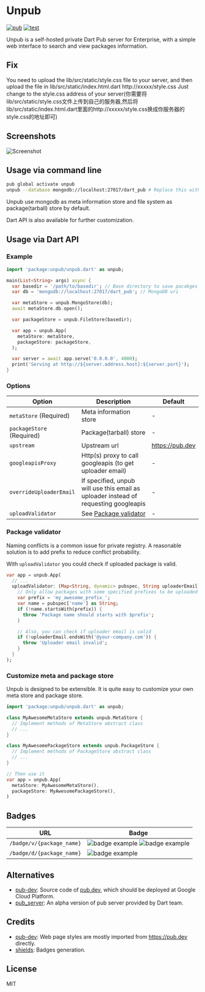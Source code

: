 # Unpub

[![pub](https://img.shields.io/pub/v/unpub.svg)](https://pub.dev/packages/unpub)
[![test](https://github.com/bytedance/unpub/workflows/test/badge.svg)](https://github.com/bytedance/unpub/actions?query=workflow:test)

Unpub is a self-hosted private Dart Pub server for Enterprise, with a simple web interface to search and view packages information.

## Fix

You need to upload the lib/src/static/style.css file to your server, and then upload the file in lib/src/static/index.html.dart http://xxxxx/style.css Just change to the style.css address of your server(你需要将lib/src/static/style.css文件上传到自己的服务器,然后将lib/src/static/index.html.dart里面的http://xxxxx/style.css换成你服务器的style.css的地址即可)


## Screenshots

![Screenshot](https://raw.githubusercontent.com/bytedance/unpub/master/assets/screenshot.png)

## Usage via command line

```sh
pub global activate unpub
unpub --database mongodb://localhost:27017/dart_pub # Replace this with production database uri
```

Unpub use mongodb as meta information store and file system as package(tarball) store by default.

Dart API is also available for further customization.

## Usage via Dart API

### Example

```dart
import 'package:unpub/unpub.dart' as unpub;

main(List<String> args) async {
  var basedir = '/path/to/basedir'; // Base directory to save pacakges
  var db = 'mongodb://localhost:27017/dart_pub'; // MongoDB uri

  var metaStore = unpub.MongoStore(db);
  await metaStore.db.open();

  var packageStore = unpub.FileStore(basedir);

  var app = unpub.App(
    metaStore: metaStore,
    packageStore: packageStore,
  );

  var server = await app.serve('0.0.0.0', 4000);
  print('Serving at http://${server.address.host}:${server.port}');
}
```

### Options

| Option                    | Description                                                                          | Default         |
| ------------------------- | ------------------------------------------------------------------------------------ | --------------- |
| `metaStore` (Required)    | Meta information store                                                               | -               |
| `packageStore` (Required) | Package(tarball) store                                                               | -               |
| `upstream`                | Upstream url                                                                         | https://pub.dev |
| `googleapisProxy`         | Http(s) proxy to call googleapis (to get uploader email)                             | -               |
| `overrideUploaderEmail`   | If specified, unpub will use this email as uploader instead of requesting googleapis | -               |
| `uploadValidator`         | See [Package validator](#package-validator)                                          | -               |

### Package validator

Naming conflicts is a common issue for private registry. A reasonable solution is to add prefix to reduce conflict probability.

With `uploadValidator` you could check if uploaded package is valid.

```dart
var app = unpub.App(
  // ...
  uploadValidator: (Map<String, dynamic> pubspec, String uploaderEmail) {
    // Only allow packages with some specified prefixes to be uploaded
    var prefix = 'my_awesome_prefix_';
    var name = pubspec['name'] as String;
    if (!name.startsWith(prefix)) {
      throw 'Package name should starts with $prefix';
    }

    // Also, you can check if uploader email is valid
    if (!uploaderEmail.endsWith('@your-company.com')) {
      throw 'Uploader email invalid';
    }
  }
);
```

### Customize meta and package store

Unpub is designed to be extensible. It is quite easy to customize your own meta store and package store.

```dart
import 'package:unpub/unpub.dart' as unpub;

class MyAwesomeMetaStore extends unpub.MetaStore {
  // Implement methods of MetaStore abstract class
  // ...
}

class MyAwesomePackageStore extends unpub.PackageStore {
  // Implement methods of PackageStore abstract class
  // ...
}

// Then use it
var app = unpub.App(
  metaStore: MyAwesomeMetaStore(),
  packageStore: MyAwesomePackageStore(),
)
```

## Badges

| URL                                          | Badge                                                                                     |
| -------------------------------------------- | ----------------------------------------------------------------------------------------- |
| `/badge/v/{package_name}` | ![badge example](https://img.shields.io/static/v1?label=unpub&message=0.1.0&color=orange) ![badge example](https://img.shields.io/static/v1?label=unpub&message=1.0.0&color=blue) |
| `/badge/d/{package_name}`                    | ![badge example](https://img.shields.io/static/v1?label=downloads&message=123&color=blue) |

## Alternatives

- [pub-dev](https://github.com/dart-lang/pub-dev): Source code of [pub.dev](https://pub.dev), which should be deployed at Google Cloud Platform.
- [pub_server](https://github.com/dart-lang/pub_server): An alpha version of pub server provided by Dart team.

## Credits

- [pub-dev](https://github.com/dart-lang/pub-dev): Web page styles are mostly imported from https://pub.dev directly.
- [shields](https://shields.io): Badges generation.

## License

MIT
